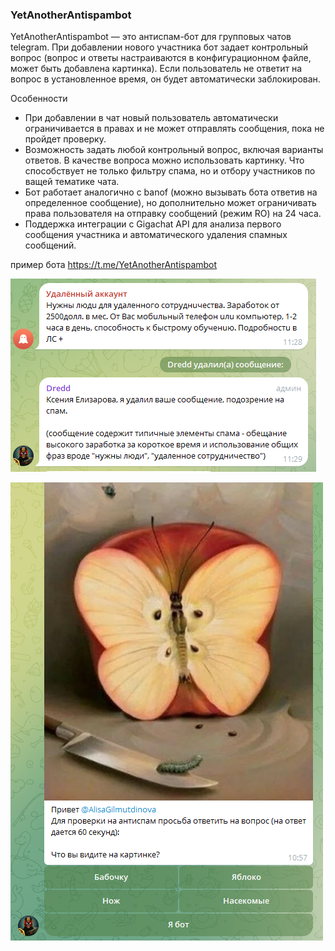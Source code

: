 ### YetAnotherAntispambot
YetAnotherAntispambot — это антиспам-бот для групповых чатов telegram. При добавлении нового участника бот задает контрольный вопрос (вопрос и ответы настраиваются в конфигурационном файле, может быть добавлена картинка). Если пользователь не ответит на вопрос в установленное время, он будет автоматически заблокирован.

Особенности
- При добавлении в чат новый пользователь автоматически ограничивается в правах и не может отправлять сообщения, пока не пройдет проверку.
- Возможность задать любой контрольный вопрос, включая варианты ответов. В качестве вопроса можно использовать картинку. Что способствует не только фильтру спама, но и отбору участников по ващей тематике чата. 
- Бот работает аналогично с banof (можно вызывать бота ответив на определенное сообщение), но дополнительно может ограничивать права пользователя на отправку сообщений (режим RO) на 24 часа.
- Поддержка интеграции с Gigachat API для анализа первого сообщения участника и автоматического удаления спамных сообщений.

пример бота https://t.me/YetAnotherAntispambot


![Telegram_8gVXaL819u.png](doc%2FTelegram_8gVXaL819u.png)

![Telegram_jR1UAxQiJc.png](doc%2FTelegram_jR1UAxQiJc.png)